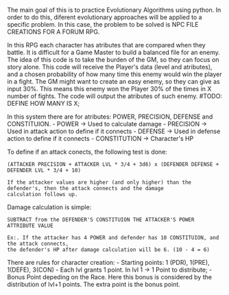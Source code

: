 The main goal of this is to practice Evolutionary Algorithms using python.
In order to do this, diferent evolutionary approaches will be applied to a specific problem.
In this case, the problem to be solved is NPC FILE CREATIONS FOR A FORUM RPG.

In this RPG each character has atributes that are compared when they battle. It is difficult for
a Game Master to build a balanced file for an enemy. The idea of this code is to take the burden of the
GM, so they can focus on story alone. This code will receive the Player's data (level and atributes), and 
a chosen probability of how many time this enemy would win the player in a fight. The GM might want to create
an easy enemy, so they can give as input 30%. This means this enemy won the Player 30% of the times in X number of
fights. The code will output the atributes of such enemy.
#TODO: DEFINE HOW MANY IS X;

In this system there are for atributes: POWER, PRECISION, DEFENSE and CONSTITUION.
    - POWER -> Used to calculate damage
    - PRECISION -> Used in attack action to define if it connects
    - DEFENSE -> Used in defense action to define if it connects
    - CONSTITUTION -> Character's HP

To define if an attack conects, the following test is done:
    
    (ATTACKER PRECISION + ATTACKER LVL * 3/4 + 3d6) x (DEFENDER DEFENSE + DEFENDER LVL * 3/4 + 10)
    
    If the attacker values are higher (and only higher) than the defender's, then the attack connects and the damage
    calculation follows up.

Damage calculation is simple:

    SUBTRACT from the DEFENDER'S CONSTITUION THE ATTACKER'S POWER ATTRIBUTE VALUE 

    Ex:. If the attacker has 4 POWER and defender has 10 CONSTITUION, and the attack connects,
    the defender's HP after damage calculation will be 6. (10 - 4 = 6)

There are rules for character creation:
    - Starting points: 1 (PDR), 1(PRE), 1(DEFE), 3(CON)
    - Each lvl grants 1 point. In lvl 1 -> 1 Point to distribute;
    - Bonus Point depeding on the Race. Here this bonus is considered by the
        distribution of lvl+1 points. The extra point is the bonus point.